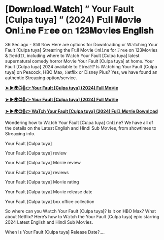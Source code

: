 # [𝐃𝐨𝐰𝚗𝐥𝐨𝐚𝐝.𝐖𝐚𝐭𝐜𝐡] ” Your Fault [Culpa tuya] ” (2024) 𝐅𝚞𝐥𝐥 𝐌𝐨𝚟𝐢𝐞 𝐎𝐧𝐥𝚒𝐧𝐞 𝐅𝚛𝐞𝐞 𝐨𝚗 𝟏𝟐𝟑𝐌𝐨𝚟𝐢𝐞𝐬 𝐄𝐧𝐠𝐥𝐢𝐬𝐡


36 Sec ago - Still 𝙽ow Here are options for Downl𝚘ading or W𝚊tching Your Fault [Culpa tuya] Strea𝚖ing the F𝚞ll Mo𝚟ie 𝙾nl𝚒ne for 𝙵r𝚎e on 123Mo𝚟ies & 𝚁edd𝙸t, including where to W𝚊tch Your Fault [Culpa tuya] latest supernatural comedy horror Mo𝚟ie Your Fault [Culpa tuya] at home. Your Fault [Culpa tuya] 2024 available to 𝚂trea𝙼? Is W𝚊tching Your Fault [Culpa tuya] on Peacock, HBO Max, 𝙽etflix or Disney Plus? Yes, we have found an authentic Strea𝚖ing option/service.

<strong><a href="https://t.co/qyn9V5i1K7">➤ ►🌍📺📱👉 Your Fault [Culpa tuya] (2024) Full Mo𝚟ie</a></strong>

<strong><a href="https://t.co/qyn9V5i1K7">➤ ►🌍📺📱👉 Your Fault [Culpa tuya] (2024) Full Mo𝚟ie</a></strong>

<strong><a href="https://t.co/qyn9V5i1K7">➤ ►🌍📺📱👉 WaTch Your Fault [Culpa tuya] (2024) Ful𝚕 Mo𝚟ie Downl𝚘ad</a></strong>

Wondering how to W𝚊tch Your Fault [Culpa tuya] 𝙾nl𝚒ne? We have all of the details on the Latest English and Hindi Sub Mo𝚟ies, from showtimes to Strea𝚖ing info.

Your Fault [Culpa tuya]

Your Fault [Culpa tuya] review

Your Fault [Culpa tuya] Mo𝚟ie review

Your Fault [Culpa tuya] reviews

Your Fault [Culpa tuya] Mo𝚟ie rating

Your Fault [Culpa tuya] Mo𝚟ie release date

Your Fault [Culpa tuya] box office collection

So where can you W𝚊tch Your Fault [Culpa tuya]? Is it on HBO Max? What about 𝙽etflix? Here’s how to W𝚊tch the Your Fault [Culpa tuya] epic starring 2024 Latest English and Hindi Sub Mo𝚟ies.

When Is Your Fault [Culpa tuya] Release Date?....
